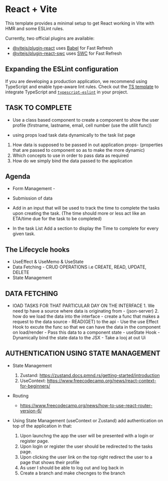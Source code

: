 # React + Vite

This template provides a minimal setup to get React working in Vite with HMR and some ESLint rules.

Currently, two official plugins are available:

- [@vitejs/plugin-react](https://github.com/vitejs/vite-plugin-react/blob/main/packages/plugin-react/README.md) uses [Babel](https://babeljs.io/) for Fast Refresh
- [@vitejs/plugin-react-swc](https://github.com/vitejs/vite-plugin-react-swc) uses [SWC](https://swc.rs/) for Fast Refresh

## Expanding the ESLint configuration

If you are developing a production application, we recommend using TypeScript and enable type-aware lint rules. Check out the [TS template](https://github.com/vitejs/vite/tree/main/packages/create-vite/template-react-ts) to integrate TypeScript and [`typescript-eslint`](https://typescript-eslint.io) in your project.


## TASK TO COMPLETE 

- Use a class based component to create a component to show the user profile (firstname, lastname, email, cell number (use the utilit func))

- using props load task data dynamically to the task list page 
 1. How data is supposed to be passed in out application
        props- (properties that are passed to component so as to make the more dynamic)
 2. Which concepts to use in order to pass data as required 
 3. How do we simply bind the data passed to the application


## Agenda 

- Form Management - 
- Submission of data 

- Add in an input that will be used to track the time to complete the tasks upon creating the task. 
(The time should more or less act like an ETA/time due for the task to be completed)

- In the task List Add a section to display the Time to complete for every given task.

## The Lifecycle hooks 

- UseEffect & UseMemo & UseState 
- Data Fetching - CRUD OPERATIONS i.e CREATE, READ, UPDATE, DELETE
- State Management 


## DATA FETCHING 

- lOAD TASKS FOR THAT PARTICULAR DAY ON THE INTERFACE 
       1. We need tp have a source where data is originating from - (json-server)
       2. how do we load the data into the interface 
              - create a func that makes a request to the data source - READ(GET) to the api
              - Use the use Effect Hook to excute the func so that we can have the data in the component on load/render 
              - Pass this data to a component state - useState Hook 
              - Dynamically bind the state data to the JSX 
              - Take a looj at out Ui


## AUTHENTICATION USING STATE MANAGEMENT 

- State Management
   1. Zustand: https://zustand.docs.pmnd.rs/getting-started/introduction
   2. UseContext: https://www.freecodecamp.org/news/react-context-for-beginners/ 
- Routing 
   - https://www.freecodecamp.org/news/how-to-use-react-router-version-6/ 


- Using State Management (useContext or Zustand) add authentication on top of the application in that:

    1. Upon launchng the app the user will be presented with a login or register page.
    2. Upon login or register the user should be redirected to the tasks page.
    3. Upon clicking the user link on the top right redirect the user to a page that shows their profile 
    4. As user I should be able to log out and log back in
    5. Create a branch and make checnges to the branch
